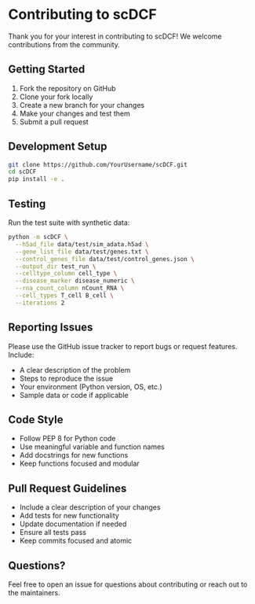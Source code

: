 # Contributing to scDCF

Thank you for your interest in contributing to scDCF! We welcome contributions from the community.

## Getting Started

1. Fork the repository on GitHub
2. Clone your fork locally
3. Create a new branch for your changes
4. Make your changes and test them
5. Submit a pull request

## Development Setup

```bash
git clone https://github.com/YourUsername/scDCF.git
cd scDCF
pip install -e .
```

## Testing

Run the test suite with synthetic data:

```bash
python -m scDCF \
  --h5ad_file data/test/sim_adata.h5ad \
  --gene_list_file data/test/genes.txt \
  --control_genes_file data/test/control_genes.json \
  --output_dir test_run \
  --celltype_column cell_type \
  --disease_marker disease_numeric \
  --rna_count_column nCount_RNA \
  --cell_types T_cell B_cell \
  --iterations 2
```

## Reporting Issues

Please use the GitHub issue tracker to report bugs or request features. Include:

- A clear description of the problem
- Steps to reproduce the issue
- Your environment (Python version, OS, etc.)
- Sample data or code if applicable

## Code Style

- Follow PEP 8 for Python code
- Use meaningful variable and function names
- Add docstrings for new functions
- Keep functions focused and modular

## Pull Request Guidelines

- Include a clear description of your changes
- Add tests for new functionality
- Update documentation if needed
- Ensure all tests pass
- Keep commits focused and atomic

## Questions?

Feel free to open an issue for questions about contributing or reach out to the maintainers.
